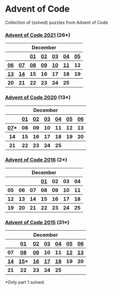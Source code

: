 # Advent of Code 

Collection of (solved) puzzles from Advent of Code

### [Advent of Code 2021](https://github.com/enigm4tik/advent-of-code/tree/main/2021) (26*)

<table>
    <tr>
        <th colspan="7">December</th>
    </tr>
    <tr>
        <th></th>
        <th></th>
        <th><a href="https://github.com/enigm4tik/advent-of-code/blob/main/2021/day01/day01.py">01</a></th>
        <th><a href="https://github.com/enigm4tik/advent-of-code/blob/main/2021/day02/day02.py">02</a></th>
        <th><a href="https://github.com/enigm4tik/advent-of-code/blob/main/2021/day03/day03.py">03</a></th>
        <th><a href="https://github.com/enigm4tik/advent-of-code/blob/main/2021/day04/day04.py">04</a></th>
        <th><a href="https://github.com/enigm4tik/advent-of-code/blob/main/2021/day05/day05.py">05</a></th>
    </tr>
    <tr>
        <th><a href="https://github.com/enigm4tik/advent-of-code/blob/main/2021/day06/day06.py">06</a></th>
        <th><a href="https://github.com/enigm4tik/advent-of-code/blob/main/2021/day07/day07.py">07</a></th>
        <th><a href="https://github.com/enigm4tik/advent-of-code/blob/main/2021/day08/day08.py">08</a></th>
        <th><a href="https://github.com/enigm4tik/advent-of-code/blob/main/2021/day09/day09.py">09</a></th>
        <th><a href="https://github.com/enigm4tik/advent-of-code/blob/main/2021/day10/day10.py">10</a></th>
        <th><a href="https://github.com/enigm4tik/advent-of-code/blob/main/2021/day11/day11.py">11</a></th>
        <th>12</th>
    </tr>
    <tr>
        <th><a href="https://github.com/enigm4tik/advent-of-code/blob/main/2021/day13/day13.py">13</a></th>
        <th><a href="https://github.com/enigm4tik/advent-of-code/blob/main/2021/day14/day14.py">14</a></th>
        <th>15</th>
        <th>16</th>
        <th>17</th>
        <th>18</th>
        <th>19</th>
    </tr>
    <tr>
        <th>20</th>
        <th>21</th>
        <th>22</th>
        <th>23</th>
        <th>24</th>
        <th>25</th>
        <th></th>
    </tr>
</table>

### [Advent of Code 2020](https://github.com/enigm4tik/advent-of-code/tree/main/2020) (13*)

<table>
    <tr>
        <th colspan="7">December</th>
    </tr>
    <tr>
        <th></th>
        <th><a href="https://github.com/enigm4tik/advent-of-code/blob/main/2020/day01/day01.py">01</a></th>
        <th><a href="https://github.com/enigm4tik/advent-of-code/blob/main/2020/day02/day02.py">02</a></th>
        <th><a href="https://github.com/enigm4tik/advent-of-code/blob/main/2020/day03/day03.py">03</a></th>
        <th><a href="https://github.com/enigm4tik/advent-of-code/blob/main/2020/day04/day04.py">04</a></th>
        <th><a href="https://github.com/enigm4tik/advent-of-code/blob/main/2020/day05/day05.py">05</a></th>
        <th><a href="https://github.com/enigm4tik/advent-of-code/blob/main/2020/day06/day06.py">06</a></th>
    </tr>
    <tr>
        <th><a href="https://github.com/enigm4tik/advent-of-code/blob/main/2020/day07/day07.py">07</a>*</th>
        <th>08</th>
        <th>09</th>
        <th>10</th>
        <th>11</th>
        <th>12</th>
        <th>13</th>
    </tr>
    <tr>
        <th>14</th>
        <th>15</th>
        <th>16</th>
        <th>17</th>
        <th>18</th>
        <th>19</th>
        <th>20</th>
    </tr>
    <tr>
        <th>21</th>
        <th>22</th>
        <th>23</th>
        <th>24</th>
        <th>25</th>
        <th></th>
        <th></th>
    </tr>
</table>

### [Advent of Code 2016](https://github.com/enigm4tik/advent-of-code/tree/main/2016) (2*)

<table>
    <tr>
        <th colspan="7">December</th>
    </tr>
    <tr>
        <th></th>
        <th></th>
        <th></th>
        <th><a href="https://github.com/enigm4tik/advent-of-code/blob/main/2016/day01/day01.py">01</a></th>
        <th>02</th>
        <th>03</th>
        <th>04</th>
    </tr>
    <tr>
        <th>05</th>
        <th>06</th>
        <th>07</th>
        <th>08</th>
        <th>09</th>
        <th>10</th>
        <th>11</th>
    </tr>
    <tr>
        <th>12</th>
        <th>13</th>
        <th>14</th>
        <th>15</th>
        <th>16</th>
        <th>17</th>
        <th>18</th>
    </tr>
    <tr>
        <th>19</th>
        <th>20</th>
        <th>21</th>
        <th>22</th>
        <th>23</th>
        <th>24</th>
        <th>25</th>
    </tr>
</table>

### [Advent of Code 2015](https://github.com/enigm4tik/advent-of-code/tree/main/2015) (31*)

<table>
    <tr>
        <th colspan="7">December</th>
    </tr>
    <tr>
        <th></th>
        <th><a href="https://github.com/enigm4tik/advent-of-code/blob/main/2015/day01/day01.py">01</a></th>
        <th><a href="https://github.com/enigm4tik/advent-of-code/blob/main/2015/day02/day02.py">02</a></th>
        <th><a href="https://github.com/enigm4tik/advent-of-code/blob/main/2015/day03/day03.py">03</a></th>
        <th><a href="https://github.com/enigm4tik/advent-of-code/blob/main/2015/day04/day04.py">04</a></th>
        <th><a href="https://github.com/enigm4tik/advent-of-code/blob/main/2015/day05/day05.py">05</a></th>
        <th><a href="https://github.com/enigm4tik/advent-of-code/blob/main/2015/day06/day06.py">06</a></th>
    </tr>
    <tr>
        <th>07</th>
        <th><a href="https://github.com/enigm4tik/advent-of-code/blob/main/2015/day08/day08.py">08</a></th>
        <th><a href="https://github.com/enigm4tik/advent-of-code/blob/main/2015/day09/day09.py">09</a></th>
        <th>10</th>
        <th>11</th>
        <th><a href="https://github.com/enigm4tik/advent-of-code/blob/main/2015/day12/day12.py">12</a></th>
        <th><a href="https://github.com/enigm4tik/advent-of-code/blob/main/2015/day13/day13.py">13</a></th>
    </tr>
    <tr>
        <th><a href="https://github.com/enigm4tik/advent-of-code/blob/main/2015/day14/day14.py">14</a></th>
        <th><a href="https://github.com/enigm4tik/advent-of-code/blob/main/2015/day15/day15.py">15</a>*</th>
        <th><a href="https://github.com/enigm4tik/advent-of-code/blob/main/2015/day16/day16.py">16</a></th>
        <th><a href="https://github.com/enigm4tik/advent-of-code/blob/main/2015/day17/day17.py">17</a></th>
        <th><a href="https://github.com/enigm4tik/advent-of-code/blob/main/2015/day18/day18.py">18</a></th>
        <th>19</th>
        <th>20</th>
    </tr>
    <tr>
        <th>21</th>
        <th>22</th>
        <th>23</th>
        <th>24</th>
        <th>25</th>
        <th></th>
        <th></th>
    </tr>
</table>

*Only part 1 solved.
